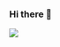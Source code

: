 ### Hi there 👋
[![](https://visitcount.itsvg.in/api?id=meVarensev&icon=0&color=12)](https://visitcount.itsvg.in)

<!--
**meVarensev/meVarensev** is a ✨ _special_ ✨ repository because its `README.md` (this file) appears on your GitHub profile.

Here are some ideas to get you started:

- 🔭 I’m currently working on ...
- 🌱 I’m currently learning ...
- 👯 I’m looking to collaborate on ...
- 🤔 I’m looking for help with ...
- 💬 Ask me about ...
- 📫 How to reach me: ...
- 😄 Pronouns: ...
- ⚡ Fun fact: ...
-->
